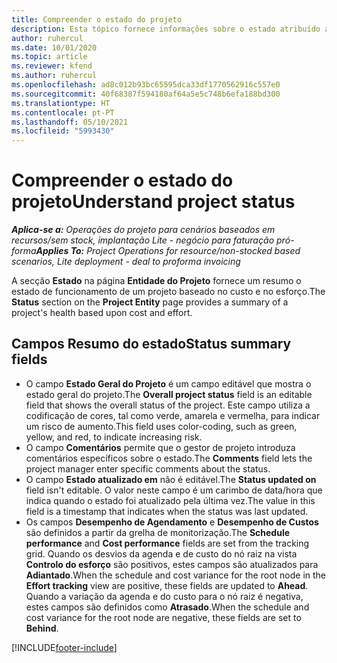 ```yaml
---
title: Compreender o estado do projeto
description: Esta tópico fornece informações sobre o estado atribuído a projetos no Dynamics 365 Project Operations.
author: ruhercul
ms.date: 10/01/2020
ms.topic: article
ms.reviewer: kfend
ms.author: ruhercul
ms.openlocfilehash: ad8c012b93bc65595dca33df1770562916c557e0
ms.sourcegitcommit: 40f68387f594180af64a5e5c748b6efa188bd300
ms.translationtype: HT
ms.contentlocale: pt-PT
ms.lasthandoff: 05/10/2021
ms.locfileid: "5993430"
---
```

# <a name="understand-project-status"></a><span data-ttu-id="dd9f9-103">Compreender o estado do projeto</span><span class="sxs-lookup"><span data-stu-id="dd9f9-103">Understand project status</span></span>

<span data-ttu-id="dd9f9-104">_**Aplica-se a:** Operações do projeto para cenários baseados em recursos/sem stock, implantação Lite - negócio para faturação pró-forma_</span><span class="sxs-lookup"><span data-stu-id="dd9f9-104">_**Applies To:** Project Operations for resource/non-stocked based scenarios, Lite deployment - deal to proforma invoicing_</span></span>


<span data-ttu-id="dd9f9-105">A secção **Estado** na página **Entidade do Projeto** fornece um resumo o estado de funcionamento de um projeto baseado no custo e no esforço.</span><span class="sxs-lookup"><span data-stu-id="dd9f9-105">The **Status** section on the **Project Entity** page provides a summary of a project's health based upon cost and effort.</span></span>


## <a name="status-summary-fields"></a><span data-ttu-id="dd9f9-106">Campos Resumo do estado</span><span class="sxs-lookup"><span data-stu-id="dd9f9-106">Status summary fields</span></span>

- <span data-ttu-id="dd9f9-107">O campo **Estado Geral do Projeto** é um campo editável que mostra o estado geral do projeto.</span><span class="sxs-lookup"><span data-stu-id="dd9f9-107">The **Overall project status** field is an editable field that shows the overall status of the project.</span></span> <span data-ttu-id="dd9f9-108">Este campo utiliza a codificação de cores, tal como verde, amarela e vermelha, para indicar um risco de aumento.</span><span class="sxs-lookup"><span data-stu-id="dd9f9-108">This field uses color-coding, such as green, yellow, and red, to indicate increasing risk.</span></span> 
- <span data-ttu-id="dd9f9-109">O campo **Comentários** permite que o gestor de projeto introduza comentários específicos sobre o estado.</span><span class="sxs-lookup"><span data-stu-id="dd9f9-109">The **Comments** field lets the project manager enter specific comments about the status.</span></span> 
- <span data-ttu-id="dd9f9-110">O campo **Estado atualizado em** não é editável.</span><span class="sxs-lookup"><span data-stu-id="dd9f9-110">The **Status updated on** field isn't editable.</span></span> <span data-ttu-id="dd9f9-111">O valor neste campo é um carimbo de data/hora que indica quando o estado foi atualizado pela última vez.</span><span class="sxs-lookup"><span data-stu-id="dd9f9-111">The value in this field is a timestamp that indicates when the status was last updated.</span></span>
- <span data-ttu-id="dd9f9-112">Os campos **Desempenho de Agendamento** e **Desempenho de Custos** são definidos a partir da grelha de monitorização.</span><span class="sxs-lookup"><span data-stu-id="dd9f9-112">The **Schedule performance** and **Cost performance** fields are set from the tracking grid.</span></span> <span data-ttu-id="dd9f9-113">Quando os desvios da agenda e de custo do nó raiz na vista **Controlo do esforço** são positivos, estes campos são atualizados para **Adiantado**.</span><span class="sxs-lookup"><span data-stu-id="dd9f9-113">When the schedule and cost variance for the root node in the **Effort tracking** view are positive, these fields are updated to **Ahead**.</span></span> <span data-ttu-id="dd9f9-114">Quando a variação da agenda e do custo para o nó raiz é negativa, estes campos são definidos como **Atrasado**.</span><span class="sxs-lookup"><span data-stu-id="dd9f9-114">When the schedule and cost variance for the root node are negative, these fields are set to **Behind**.</span></span>


[!INCLUDE[footer-include](../includes/footer-banner.md)]